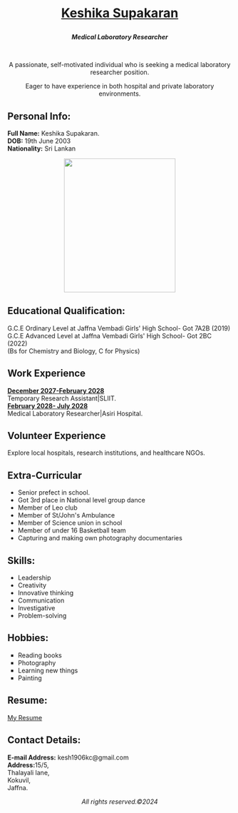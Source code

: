 <html>
<body>
    
<h1><p align=center><ins>Keshika Supakaran</ins></p> </h1> <!--Name of the Applicant-->

<p align=center><b><i>Medical Laboratory Researcher</i></b></p><br><!--Job title-->
<p align=center>A passionate, self-motivated individual who is seeking a medical laboratory researcher position.</p><!--Self-description-->
<p align=center>Eager to have experience in both hospital and private laboratory environments.</p>

<h2>Personal Info: </h2> <!--Personal information of the applicant-->
<b>Full Name:</b> Keshika Supakaran. <br> 
<b>DOB:</b> 19th June 2003 <br>
<b>Nationality:</b> Sri Lankan<br>

<p align=center><img src='https://github.com/Keshika-19/Keshika-portfolio/assets/159929323/38847f6d-5443-4e64-803d-39919fae8d49' width='250' height='300' ></p> <!--Photograph-->

<h2>Educational Qualification:</h2>  <!--Educational qualification of the applicant-->
G.C.E Ordinary Level at Jaffna Vembadi Girls' High School- Got 7A2B (2019) <br>
G.C.E Advanced Level at Jaffna Vembadi Girls' High School- Got 2BC (2022) <br>
(Bs for Chemistry and Biology, C for Physics)

<h2>Work Experience</h2>  <!--Work Experience of the applicant-->
<b><ins>December 2027-February 2028</ins></b><br> Temporary Research Assistant|SLIIT.<br>
<b><ins>February 2028- July 2028</ins> </b><br> Medical Laboratory Researcher|Asiri Hospital. <br>

<h2>Volunteer Experience</h2>  <!--Volunteer Experience of the applicant-->
Explore local hospitals, research institutions, and healthcare NGOs. 

<h2>Extra-Curricular</h2>  <!--Extra-curricular activities of the applicant-->
<ul>
  <li>Senior prefect in school.</li>
  <li>Got 3rd place in National level group dance</li>
  <li>Member of Leo club</li>
  <li>Member of St/John's Ambulance</li>
  <li>Member of Science union in school</li>
  <li>Member of under 16 Basketball team</li>
  <li>Capturing and making own photography documentaries</li>
  
</ul>

<h2>Skills:</h2>  <!--Skills of the applicant-->
<ul>
  <li>Leadership</li>
  <li>Creativity</li>
  <li>Innovative thinking</li>
  <li>Communication</li>
  <li>Investigative</li>
  <li>Problem-solving</li>
</ul>

<h2>Hobbies:</h2>  <!--Hobbies of the applicant-->
<ul type="square">
<li>Reading books</li>
<li>Photography</li>
<li>Learning new things</li>
<li>Painting</li>
</ul>

<h2>Resume:</h2>  <!--Link for the resume of the applicant-->
<a href="https://github.com/Keshika-19/Keshika-portfolio/blob/main/HS23576452-%20Keshika%20Supakaran.pdf">My Resume</a>

<h2>Contact Details:</h2>  <!--Contact details of the applicant-->
<b>E-mail Address:</b> kesh1906kc@gmail.com <br>
<b>Address:</b>15/5, <br>
        Thalayali lane, <br>
        Kokuvil, <br>
        Jaffna. <br>
<footer> <i><p align=center>All rights reserved.&copy;2024</p></i></footer>
</body>
</html>

